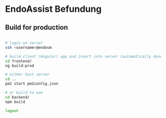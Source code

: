 # EndoAssist Befundung

## Build for production

```bash

# login on server
ssh <username>@endovm

# build client (Angular) app and insert into server (automatically done)
cd frontend/
ng build:prod

# either host server 
cd ..
pm2 start pm2config.json

# or build to exe
cd backend/
npm build

logout
```
